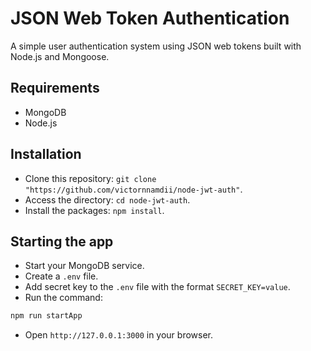 # JSON Web Token Authentication

A simple user authentication system using JSON web tokens built with Node.js and Mongoose.

## Requirements

* MongoDB
* Node.js

## Installation

* Clone this repository: `git clone "https://github.com/victornnamdii/node-jwt-auth"`.
* Access the directory: `cd node-jwt-auth`.
* Install the packages: `npm install`.

## Starting the app

* Start your MongoDB service.
* Create a `.env` file.
* Add secret key to the `.env` file with the format `SECRET_KEY=value`.
* Run the command:

```bash
npm run startApp
```

* Open `http://127.0.0.1:3000` in your browser.
